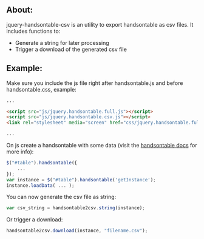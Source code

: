 ## About:

jquery-handsontable-csv is an utility to export handsontable as csv files.
It includes functions to: 

* Generate a string for later processing
* Trigger a download of the generated csv file

## Example:

Make sure you include the js file right after handsontable.js and before handsontable.css, example:

``` html
...

<script src="js/jquery.handsontable.full.js"></script>
<script src="js/jquery.handsontable.csv.js"></script>
<link rel="stylesheet" media="screen" href="css/jquery.handsontable.full.css">

...
```

On js create a handsontable with some data (visit the [handsontable docs](https://github.com/warpech/jquery-handsontable/wiki/Options#constructor-options) for more info):

``` javascript
$("#table").handsontable({
    ...
});
var instance = $("#table").handsontable('getInstance');
instance.loadData( ... );
```

You can now generate the csv file as string:

``` javascript
var csv_string = handsontable2csv.string(instance);
```

Or trigger a download:

``` javascript
handsontable2csv.download(instance, "filename.csv");
```
